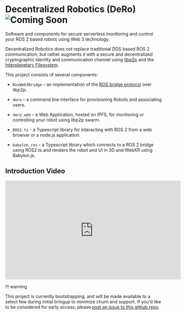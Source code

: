 # Decentralized Robotics (DeRo) ![Coming Soon](https://img.shields.io/badge/Coming%20Soon-8A2BE2)

Software and components for secure serverless monitoring and control your ROS 2 based robots using Web 3 technology.

Decentralized Robotics does not replace traditional DDS based ROS 2 communication, but rather augments it with a secure and decentralized cryptographic identity and communication channel using [libp2p](https://libp2p.io) and the [Interplanetary Filesystem](http://ipfs.io).

This project consists of several components:

- `RosWeb3Bridge` – an implementation of the [ROS bridge protocol](https://github.com/RobotWebTools/rosbridge_suite/blob/ros2/ROSBRIDGE_PROTOCOL.md) over libp2p.

- `dero` – a command line interface for provisioning Robots and associating users.

- `dero_web` – a Web Application, hosted on IPFS, for monitoring or controlling your robot using libp2p swarm.

- `ROS2.ts` - a Typescript library for interacting with ROS 2 from a web browser or a node.js application.

- `babylon_ros` - a Typescript library which connects to a ROS 2 bridge using ROS2.ts and renders the robot and UI in 3D and WebXR using Babylon.js.

## Introduction Video

<iframe width="560" height="315" src="https://www.youtube.com/embed/e5n7-9WroSA?si=Cxpar4ageV_2Ut6b" title="Decentralized Robotics" frameborder="0" allow="accelerometer; autoplay; clipboard-write; encrypted-media; gyroscope; picture-in-picture; web-share" allowfullscreen></iframe>

!!! warning

This project is currently bootstrapping, and will be made available to a select few during initial bringup to minimize churn and support. If you'd like to be considered for early access, please [post an issue to this github repo](https://github.com/decentralizedrobotics/decentralizedrobotics/issues/new?assignees=decentralizedrobotics&labels=&projects=&template=request-access.md&title=Request+Access).